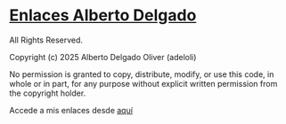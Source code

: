 # [Enlaces Alberto Delgado](https://adeloli.github.io/enlaces)

All Rights Reserved.

Copyright (c) 2025 Alberto Delgado Oliver (adeloli)

No permission is granted to copy, distribute, modify, or use this code, in whole or in part, for any purpose without explicit written permission from the copyright holder.

Accede a mis enlaces desde [aquí](https://adeloli.github.io/enlaces)
